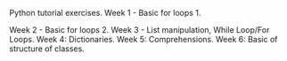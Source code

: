 Python tutorial exercises.
Week 1 - Basic for loops 1.

Week 2 - Basic for loops 2.
Week 3 - List manipulation, While Loop/For Loops.
Week 4: Dictionaries.
Week 5: Comprehensions.
Week 6: Basic of structure of classes.
